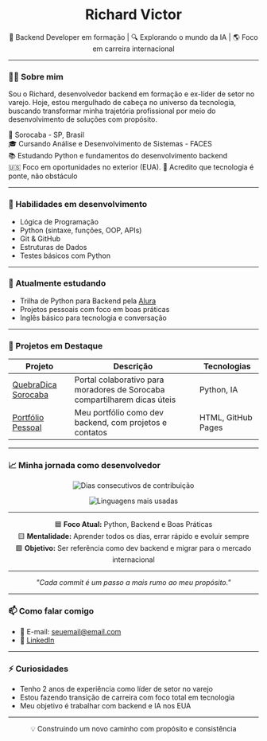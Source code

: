 <h1 align="center">Richard Victor</h1>

<p align="center">
  🧠 Backend Developer em formação | 🔍 Explorando o mundo da IA | 🌎 Foco em carreira internacional
</p>

---

### 👨‍💻 Sobre mim

Sou o Richard, desenvolvedor backend em formação e ex-líder de setor no varejo. Hoje, estou mergulhado de cabeça no universo da tecnologia, buscando transformar minha trajetória profissional por meio do desenvolvimento de soluções com propósito.

📍 Sorocaba - SP, Brasil  
🎓 Cursando Análise e Desenvolvimento de Sistemas - FACES  
📚 Estudando Python e fundamentos do desenvolvimento backend  
🇺🇸 Foco em oportunidades no exterior (EUA).
💬 Acredito que tecnologia é ponte, não obstáculo

---

### 🚀 Habilidades em desenvolvimento

- Lógica de Programação  
- Python (sintaxe, funções, OOP, APIs)  
- Git & GitHub  
- Estruturas de Dados  
- Testes básicos com Python  

---

### 🌱 Atualmente estudando

- Trilha de Python para Backend pela [Alura](https://www.alura.com.br)  
- Projetos pessoais com foco em boas práticas  
- Inglês básico para tecnologia e conversação

---

### 🧩 Projetos em Destaque

| Projeto | Descrição | Tecnologias |
|--------|-----------|-------------|
| [QuebraDica Sorocaba](https://github.com/rvalves10/Quebrada-Dica-Sorocaba) | Portal colaborativo para moradores de Sorocaba compartilharem dicas úteis | Python, IA |
| [Portfólio Pessoal](https://github.com/rvalves10/Portifolio-Richard) | Meu portfólio como dev backend, com projetos e contatos | HTML, GitHub Pages |

---

### 📈 Minha jornada como desenvolvedor

<p align="center">
  <img src="https://github-readme-streak-stats.herokuapp.com/?user=rvalves10&theme=tokyonight&hide_border=true&date_format=M%20j%5B%2C%20Y%5D" alt="Dias consecutivos de contribuição" />
</p>

<p align="center">
  <img src="https://github-readme-stats.vercel.app/api/top-langs/?username=rvalves10&layout=donut&theme=tokyonight&hide_border=true" alt="Linguagens mais usadas" />
</p>

---

<div align="center">

🟦 **Foco Atual:** Python, Backend e Boas Práticas  
🟨 **Mentalidade:** Aprender todos os dias, errar rápido e evoluir sempre  
🟩 **Objetivo:** Ser referência como dev backend e migrar para o mercado internacional  

</div>

---

<p align="center"><i>"Cada commit é um passo a mais rumo ao meu propósito."</i></p>



---

### 📫 Como falar comigo

- 📧 E-mail: seuemail@email.com  
- 💼 [LinkedIn](https://www.linkedin.com/in/richardvictor/)

---

### ⚡ Curiosidades

- Tenho 2 anos de experiência como líder de setor no varejo  
- Estou fazendo transição de carreira com foco total em tecnologia  
- Meu objetivo é trabalhar com backend e IA nos EUA  

---

<p align="center">💡 Construindo um novo caminho com propósito e consistência</p>
